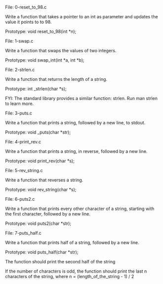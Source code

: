 File: 0-reset_to_98.c

Write a function that takes a pointer to an int as parameter and updates the value it points to to 98.

Prototype: void reset_to_98(int *n);




File: 1-swap.c

Write a function that swaps the values of two integers.

Prototype: void swap_int(int *a, int *b);



File: 2-strlen.c

Write a function that returns the length of a string.

Prototype: int _strlen(char *s);

FYI: The standard library provides a similar function: strlen. Run man strlen to learn more.


File: 3-puts.c

Write a function that prints a string, followed by a new line, to stdout.

Prototype: void _puts(char *str);


File: 4-print_rev.c

Write a function that prints a string, in reverse, followed by a new line.

Prototype: void print_rev(char *s);


File: 5-rev_string.c

Write a function that reverses a string.

Prototype: void rev_string(char *s);



File: 6-puts2.c

Write a function that prints every other character of a string, starting with the first character, followed by a new line.

Prototype: void puts2(char *str);




File: 7-puts_half.c

Write a function that prints half of a string, followed by a new line.

Prototype: void puts_half(char *str);

The function should print the second half of the string

If the number of characters is odd, the function should print the last n characters of the string, where n = (length_of_the_string - 1) / 2




